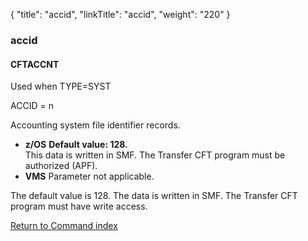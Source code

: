 {
    "title": "accid",
    "linkTitle": "accid",
    "weight": "220"
}<span id="accid"></span>

### accid

<span id="accid_CFTACCNT"></span>

#### CFTACCNT

Used when TYPE=SYST

ACCID = n

Accounting system file identifier records.

-   **z/OS** <span style="font-weight: bold;">Default
    value: 128.</span>  
    This data is written in SMF. The  <span class="mc-variable axway_variables.Component_Short_Name variable">Transfer CFT</span> program must be authorized
    (APF).
-   <span style="font-weight: bold;">VMS</span> Parameter not applicable.

The default value is 128. The data is
written in SMF. The  <span class="mc-variable axway_variables.Component_Short_Name variable">Transfer CFT</span> program must have write access.

[Return to Command index](../../)
